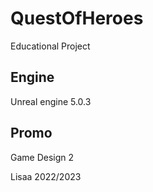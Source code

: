 # QuestOfHeroes
Educational Project

## Engine
Unreal engine 5.0.3

## Promo
Game Design 2

Lisaa 2022/2023
